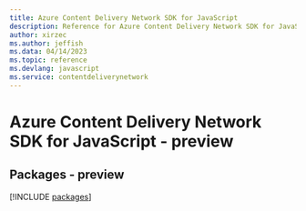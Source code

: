 ```yaml
---
title: Azure Content Delivery Network SDK for JavaScript
description: Reference for Azure Content Delivery Network SDK for JavaScript
author: xirzec
ms.author: jeffish
ms.data: 04/14/2023
ms.topic: reference
ms.devlang: javascript
ms.service: contentdeliverynetwork
---
```

# Azure Content Delivery Network SDK for JavaScript - preview
## Packages - preview
[!INCLUDE [packages](content-delivery-network-index.md)]